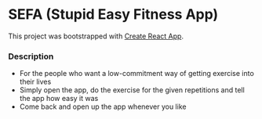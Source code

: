 # SEFA (Stupid Easy Fitness App)

This project was bootstrapped with [Create React App](https://github.com/facebook/create-react-app).

### Description

- For the people who want a low-commitment way of getting exercise into their lives
- Simply open the app, do the exercise for the given repetitions and tell the app how easy it was
- Come back and open up the app whenever you like
